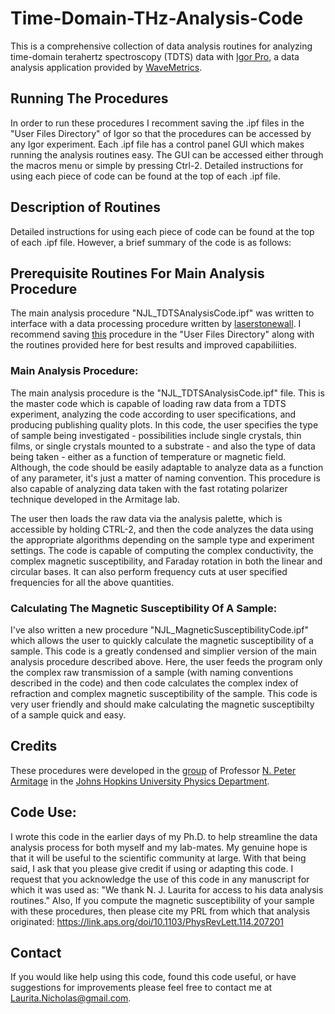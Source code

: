 # Time-Domain-THz-Analysis-Code

This is a comprehensive collection of data analysis routines for analyzing time-domain terahertz spectroscopy (TDTS) data with [Igor Pro](https://www.wavemetrics.com/products/igorpro/igorpro.htm), a data analysis application provided by [WaveMetrics](https://www.wavemetrics.com/index.html).

## **Running The Procedures**
In order to run these procedures I recomment saving the .ipf files in the "User Files Directory" of Igor so that the procedures can be accessed by any Igor experiment.  Each .ipf file has a control panel GUI which makes running the analysis routines easy.  The GUI can be accessed either through the macros menu or simple by pressing Ctrl-2.  Detailed instructions for using each piece of code can be found at the top of each .ipf file.  

## **Description of Routines**

Detailed instructions for using each piece of code can be found at the top of each .ipf file.  However, a brief summary of the code is as follows:

## **Prerequisite Routines For Main Analysis Procedure**
The main analysis procedure "NJL_TDTSAnalysisCode.ipf" was written to interface with a data processing procedure written by [laserstonewall](https://github.com/laserstonewall?tab=repositories).  I recommend saving [this](https://github.com/laserstonewall/THzTDSProcedures/blob/master/THz_Procedures_02-12-2014.ipf) procedure in the "User Files Directory" along with the routines provided here for best results and improved capabiliities.

### **Main Analysis Procedure**:

The main analysis procedure is the "NJL_TDTSAnalysisCode.ipf" file.  This is the master code which is capable of loading raw data from a TDTS experiment, analyzing the code according to user specifications, and producing publishing quality plots.  In this code, the user specifies the type of sample being investigated - possibilities include single crystals, thin films, or single crystals mounted to a substrate - and also the type of data being taken - either as a function of temperature or magnetic field.  Although, the code should be easily adaptable to analyze data as a function of any parameter, it's just a matter of naming convention.  This procedure is also capable of analyzing data taken with the fast rotating polarizer technique developed in the Armitage lab. 

The user then loads the raw data via the analysis palette, which is accessible by holding CTRL-2, and then the code analyzes the data using the appropriate algorithms depending on the sample type and experiment settings.  The code is capable of computing the complex conductivity, the complex magnetic susceptibility, and Faraday rotation in both the linear and circular bases.  It can also perform frequency cuts at user specified frequencies for all the above quantities.

### **Calculating The Magnetic Susceptibility Of A Sample**:

I've also written a new procedure "NJL_MagneticSusceptibilityCode.ipf" which allows the user to quickly calculate the magnetic susceptibility of a sample.  This code is a greatly condensed and simplier version of the main analysis procedure described above.  Here, the user feeds the program only the complex raw transmission of a sample (with naming conventions described in the code) and then code calculates the complex index of refraction and complex magnetic susceptibility of the sample.  This code is very user friendly and should make calculating the magnetic susceptibilty of a sample quick and easy.

## **Credits**
These procedures were developed in the [group](https://sites.google.com/site/nparmitagegroup/) of Professor [N. Peter Armitage](http://physics-astronomy.jhu.edu/directory/n-peter-armitage/) in the [Johns Hopkins University Physics Department](http://physics-astronomy.jhu.edu/).

## **Code Use**:

I wrote this code in the earlier days of my Ph.D. to help streamline the data analysis process for both myself and my lab-mates.  My genuine hope is that it will be useful to the scientific community at large.  With that being said, I ask that you please give credit if using or adapting this code.  I request that you acknowledge the use of this code in any manuscript for which it was used as: "We thank N. J. Laurita for access to his data analysis routines."  Also, If you compute the magnetic susceptibility of your sample with these procedures, then please cite my PRL from which that analysis originated: https://link.aps.org/doi/10.1103/PhysRevLett.114.207201


## **Contact**
If you would like help using this code, found this code useful, or have suggestions for improvements please feel free to contact me at Laurita.Nicholas@gmail.com.

